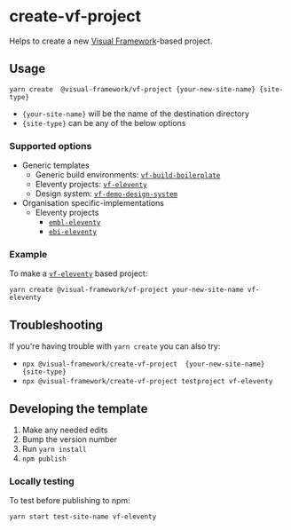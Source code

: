 # create-vf-project

Helps to create a new [Visual Framework](https://visual-framework.github.io/vf-welcome/)-based project.

## Usage

`yarn create  @visual-framework/vf-project {your-new-site-name} {site-type}`

- `{your-site-name}` will be the name of the destination directory
- `{site-type}` can be any of the below options

### Supported options

- Generic templates
    - Generic build environments: [`vf-build-boilerplate`](https://github.com/visual-framework/vf-build-boilerplate)
    - Eleventy projects: [`vf-eleventy`](https://github.com/visual-framework/vf-eleventy)
    - Design system: [`vf-demo-design-system`](https://github.com/visual-framework/vf-demo-design-system)
- Organisation specific-implementations
    - Eleventy projects
        - [`embl-eleventy`](https://github.com/embl-communications/embl-eleventy)
        - [`ebi-eleventy`](https://github.com/ebiwd/ebi-eleventy-boilerplate)

### Example

To make a [`vf-eleventy`](https://github.com/visual-framework/vf-eleventy) based project:

```
yarn create @visual-framework/vf-project your-new-site-name vf-eleventy
```

## Troubleshooting

If you're having trouble with `yarn create` you can also try:

- `npx @visual-framework/create-vf-project  {your-new-site-name} {site-type}`
- `npx @visual-framework/create-vf-project testproject vf-eleventy`

## Developing the template

1. Make any needed edits
1. Bump the version number
1. Run `yarn install`
1. `npm publish`

### Locally testing

To test before publishing to npm:

```
yarn start test-site-name vf-eleventy
```

